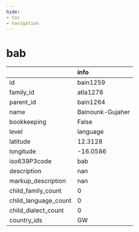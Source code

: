 ```yaml
---
hide:
- toc
- navigation
---
```

# bab
|                      | info             |
|:---------------------|:-----------------|
| id                   | bain1259         |
| family_id            | atla1278         |
| parent_id            | bain1264         |
| name                 | Bainounk-Gujaher |
| bookkeeping          | False            |
| level                | language         |
| latitude             | 12.3128          |
| longitude            | -16.0586         |
| iso639P3code         | bab              |
| description          | nan              |
| markup_description   | nan              |
| child_family_count   | 0                |
| child_language_count | 0                |
| child_dialect_count  | 0                |
| country_ids          | GW               |